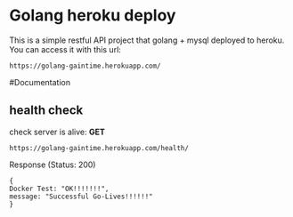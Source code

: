 # Golang heroku deploy
This is a simple restful API project that golang + mysql deployed to heroku. You can access it with this url:
```
https://golang-gaintime.herokuapp.com/
```

#Documentation
## health check
check server is alive:
<b>GET</b>
```
https://golang-gaintime.herokuapp.com/health/
```
Response (Status: 200)
```
{
Docker Test: "OK!!!!!!!",
message: "Successful Go-Lives!!!!!!"
}
```